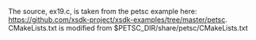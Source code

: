 The source, ex19.c, is taken from the petsc example here: https://github.com/xsdk-project/xsdk-examples/tree/master/petsc. CMakeLists.txt is modified from $PETSC_DIR/share/petsc/CMakeLists.txt

